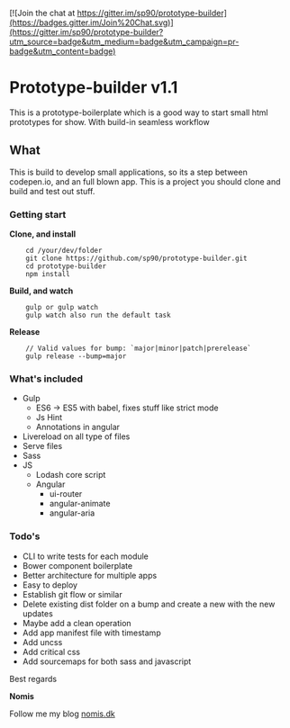 [![Join the chat at https://gitter.im/sp90/prototype-builder](https://badges.gitter.im/Join%20Chat.svg)](https://gitter.im/sp90/prototype-builder?utm_source=badge&utm_medium=badge&utm_campaign=pr-badge&utm_content=badge)

# Prototype-builder v1.1

This is a prototype-boilerplate which is a good way to start small html prototypes for show. With build-in seamless workflow

## What

This is build to develop small applications, so its a step between codepen.io, and an full blown app. This is a project you should clone and build and test out stuff. 

### Getting start

**Clone, and install**

```
	cd /your/dev/folder
	git clone https://github.com/sp90/prototype-builder.git
	cd prototype-builder
	npm install
```

**Build, and watch**

```
	gulp or gulp watch
	gulp watch also run the default task
```

**Release** 

```
	// Valid values for bump: `major|minor|patch|prerelease`
	gulp release --bump=major
```


### What's included

* Gulp
	* ES6 -> ES5 with babel, fixes stuff like strict mode
	* Js Hint
	* Annotations in angular
* Livereload on all type of files
* Serve files
* Sass
* JS
	* Lodash core script
	* Angular
		* ui-router
		* angular-animate
		* angular-aria

### Todo's

* CLI to write tests for each module
* Bower component boilerplate
* Better architecture for multiple apps
* Easy to deploy
* Establish git flow or similar
* Delete existing dist folder on a bump and create a new with the new updates
* Maybe add a clean operation
* Add app manifest file with timestamp
* Add uncss
* Add critical css
* Add sourcemaps for both sass and javascript

Best regards

**Nomis**


Follow me my blog <a href="http://nomis.dk">nomis.dk</a>
